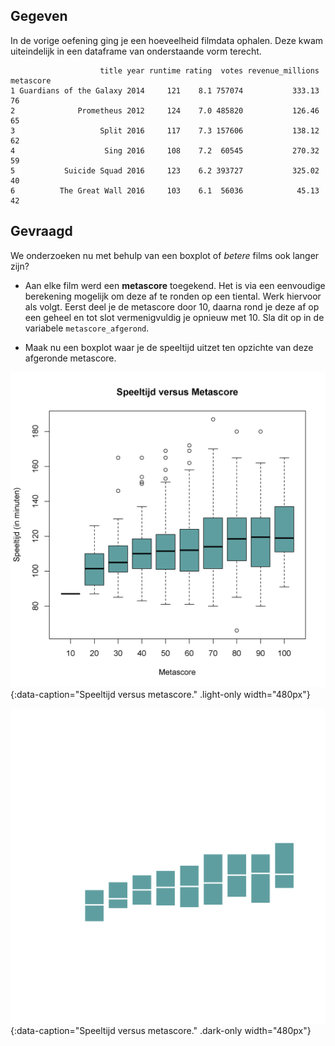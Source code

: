 ## Gegeven
In de vorige oefening ging je een hoeveelheid filmdata ophalen. Deze kwam uiteindelijk in een dataframe van onderstaande vorm terecht.

```
                    title year runtime rating  votes revenue_millions metascore
1 Guardians of the Galaxy 2014     121    8.1 757074           333.13        76
2              Prometheus 2012     124    7.0 485820           126.46        65
3                   Split 2016     117    7.3 157606           138.12        62
4                    Sing 2016     108    7.2  60545           270.32        59
5           Suicide Squad 2016     123    6.2 393727           325.02        40
6          The Great Wall 2016     103    6.1  56036            45.13        42
```

## Gevraagd

We onderzoeken nu met behulp van een boxplot of *betere* films ook langer zijn?

- Aan elke film werd een **metascore** toegekend. Het is via een eenvoudige berekening mogelijk om deze af te ronden op een tiental. Werk hiervoor als volgt. Eerst deel je de metascore door 10, daarna rond je deze af op een geheel en tot slot vermenigvuldig je opnieuw met 10. Sla dit op in de variabele `metascore_afgerond`.

- Maak nu een boxplot waar je de speeltijd uitzet ten opzichte van deze afgeronde metascore.

![Speeltijd versus metascore.](media/plot.png "Speeltijd versus metascore."){:data-caption="Speeltijd versus metascore." .light-only width="480px"}

![Speeltijd versus metascore.](media/plot_dark.png "Speeltijd versus metascore."){:data-caption="Speeltijd versus metascore." .dark-only width="480px"}
